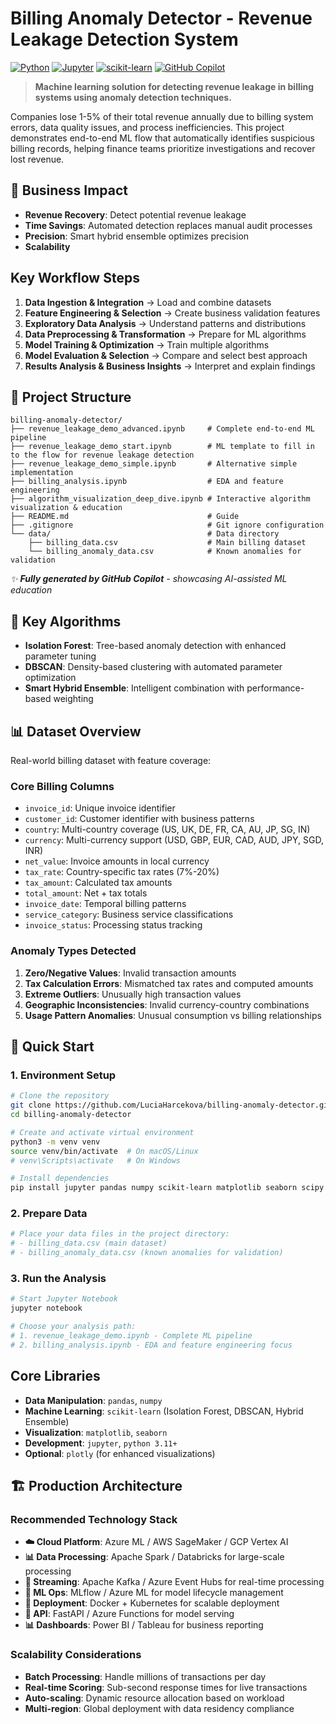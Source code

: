 # Billing Anomaly Detector - Revenue Leakage Detection System

[![Python](https://img.shields.io/badge/Python-3.11-blue.svg)](https://python.org)
[![Jupyter](https://img.shields.io/badge/Jupyter-Notebook-orange.svg)](https://jupyter.org)
[![scikit-learn](https://img.shields.io/badge/scikit--learn-ML-green.svg)](https://scikit-learn.org)
[![GitHub Copilot](https://img.shields.io/badge/Generated%20by-GitHub%20Copilot-purple.svg)](https://github.com/features/copilot)

> **Machine learning solution for detecting revenue leakage in billing systems using anomaly detection techniques.**

Companies lose 1-5% of their total revenue annually due to billing system errors, data quality issues, and process inefficiencies. This project demonstrates end-to-end ML flow that automatically identifies suspicious billing records, helping finance teams prioritize investigations and recover lost revenue.

## 🎯 **Business Impact**

- **Revenue Recovery**: Detect potential revenue leakage
- **Time Savings**: Automated detection replaces manual audit processes  
- **Precision**: Smart hybrid ensemble optimizes precision
- **Scalability**

## **Key Workflow Steps**
1. **Data Ingestion & Integration** → Load and combine datasets
2. **Feature Engineering & Selection** → Create business validation features
3. **Exploratory Data Analysis** → Understand patterns and distributions
4. **Data Preprocessing & Transformation** → Prepare for ML algorithms
5. **Model Training & Optimization** → Train multiple algorithms
6. **Model Evaluation & Selection** → Compare and select best approach
7. **Results Analysis & Business Insights** → Interpret and explain findings

## 📁 **Project Structure**

```
billing-anomaly-detector/
├── revenue_leakage_demo_advanced.ipynb     # Complete end-to-end ML pipeline
├── revenue_leakage_demo_start.ipynb        # ML template to fill in to the flow for revenue leakage detection
├── revenue_leakage_demo_simple.ipynb       # Alternative simple implementation
├── billing_analysis.ipynb                  # EDA and feature engineering
├── algorithm_visualization_deep_dive.ipynb # Interactive algorithm visualization & education
├── README.md                               # Guide
├── .gitignore                              # Git ignore configuration
└── data/                                   # Data directory
    ├── billing_data.csv                    # Main billing dataset
    └── billing_anomaly_data.csv            # Known anomalies for validation
```

*✨ **Fully generated by GitHub Copilot** - showcasing AI-assisted ML education*

## 🤖 **Key Algorithms**
- **Isolation Forest**: Tree-based anomaly detection with enhanced parameter tuning
- **DBSCAN**: Density-based clustering with automated parameter optimization
- **Smart Hybrid Ensemble**: Intelligent combination with performance-based weighting

## 📊 **Dataset Overview**

Real-world billing dataset with feature coverage:

### **Core Billing Columns**
- `invoice_id`: Unique invoice identifier
- `customer_id`: Customer identifier with business patterns
- `country`: Multi-country coverage (US, UK, DE, FR, CA, AU, JP, SG, IN)
- `currency`: Multi-currency support (USD, GBP, EUR, CAD, AUD, JPY, SGD, INR)
- `net_value`: Invoice amounts in local currency
- `tax_rate`: Country-specific tax rates (7%-20%)
- `tax_amount`: Calculated tax amounts
- `total_amount`: Net + tax totals
- `invoice_date`: Temporal billing patterns
- `service_category`: Business service classifications
- `invoice_status`: Processing status tracking

### **Anomaly Types Detected**
1. **Zero/Negative Values**: Invalid transaction amounts
2. **Tax Calculation Errors**: Mismatched tax rates and computed amounts
3. **Extreme Outliers**: Unusually high transaction values
4. **Geographic Inconsistencies**: Invalid currency-country combinations
5. **Usage Pattern Anomalies**: Unusual consumption vs billing relationships

## 🚀 **Quick Start**

### **1. Environment Setup**
```bash
# Clone the repository
git clone https://github.com/LuciaHarcekova/billing-anomaly-detector.git
cd billing-anomaly-detector

# Create and activate virtual environment
python3 -m venv venv
source venv/bin/activate  # On macOS/Linux
# venv\Scripts\activate   # On Windows

# Install dependencies
pip install jupyter pandas numpy scikit-learn matplotlib seaborn scipy
```

### **2. Prepare Data**
```bash
# Place your data files in the project directory:
# - billing_data.csv (main dataset)
# - billing_anomaly_data.csv (known anomalies for validation)
```

### **3. Run the Analysis**
```bash
# Start Jupyter Notebook
jupyter notebook

# Choose your analysis path:
# 1. revenue_leakage_demo.ipynb - Complete ML pipeline
# 2. billing_analysis.ipynb - EDA and feature engineering focus
```

## **Core Libraries**
- **Data Manipulation**: `pandas`, `numpy`
- **Machine Learning**: `scikit-learn` (Isolation Forest, DBSCAN, Hybrid Ensemble)
- **Visualization**: `matplotlib`, `seaborn`
- **Development**: `jupyter`, `python 3.11+`
- **Optional**: `plotly` (for enhanced visualizations)

## 🏗️ **Production Architecture**

### **Recommended Technology Stack**
- **☁️ Cloud Platform**: Azure ML / AWS SageMaker / GCP Vertex AI
- **📊 Data Processing**: Apache Spark / Databricks for large-scale processing
- **🔄 Streaming**: Apache Kafka / Azure Event Hubs for real-time processing
- **🤖 ML Ops**: MLflow / Azure ML for model lifecycle management
- **🐳 Deployment**: Docker + Kubernetes for scalable deployment
- **📱 API**: FastAPI / Azure Functions for model serving
- **📊 Dashboards**: Power BI / Tableau for business reporting

### **Scalability Considerations**
- **Batch Processing**: Handle millions of transactions per day
- **Real-time Scoring**: Sub-second response times for live transactions
- **Auto-scaling**: Dynamic resource allocation based on workload
- **Multi-region**: Global deployment with data residency compliance
